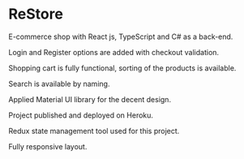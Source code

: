 # ReStore

E-commerce shop with React js, TypeScript and C# as a back-end.

Login and Register options are added with checkout validation.

Shopping cart is fully functional, sorting of the products is available.

Search is available by naming.

Applied Material UI library for the decent design.

Project published and deployed on Heroku.

Redux state management tool used for this project.

Fully responsive layout.

